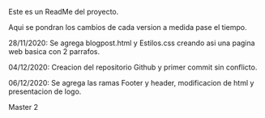Este es un ReadMe del proyecto.

Aqui se pondran los cambios de cada version a medida pase el tiempo.

28/11/2020: Se agrega blogpost.html y Estilos.css creando asi una pagina web basica con 2 parrafos.

04/12/2020: Creacion del repositorio Github y primer commit sin conflicto.

06/12/2020: Se agrega las ramas Footer y header, modificacion de html y presentacion de logo.

Master 2